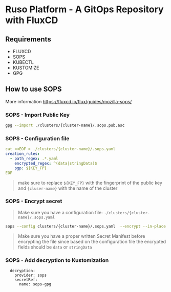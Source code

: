 # Ruso Platform - A GitOps Repository with FluxCD

## Requirements

- FLUXCD
- SOPS
- KUBECTL
- KUSTOMIZE
- GPG

## How to use SOPS

More information https://fluxcd.io/flux/guides/mozilla-sops/

### SOPS - Import Public Key

```bash
gpg --import ./clusters/{cluster-name}/.sops.pub.asc
```

### SOPS - Configuration file

```yaml
cat <<EOF > ./clusters/{cluster-name}/.sops.yaml
creation_rules:
  - path_regex: .*.yaml
    encrypted_regex: ^(data|stringData)$
    pgp: ${KEY_FP}
EOF
```

> make sure to replace `${KEY_FP}` with the fingerprint of the public key and `{cluser-name}` with the name of the cluster

### SOPS - Encrypt secret

> Make sure you have a configuration file: `./clusters/{cluster-name}/.sops.yaml`

```bash
sops --config clusters/{cluster-name}/.sops.yaml  --encrypt --in-place /path/to/secret.yaml
```

> Make sure you have a proper written Secret Manifest before encrypting the file since based on the configuration file
> the encrypted fields should be `data` or `stringData`

### SOPS - Add decryption to Kustomization

```yam
  decryption:
    provider: sops
    secretRef:
      name: sops-gpg
```
